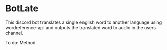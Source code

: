 # BotLate
This discord bot translates a single english word to another language using wordreference-api and outputs the translated word to audio in the users channel.

To do:
  Method
